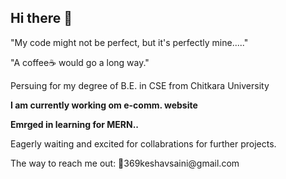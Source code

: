 ## Hi there 👋

<html>
  <body>
      <p>"My code might not be perfect, but it's perfectly mine....."</p>
      <p>"A coffee☕ would go a long way."</p>
      <p>Persuing for my degree of  B.E. in CSE from Chitkara University</p>
      <p><b>I am currently working om e-comm. website</b></p>
      <p><b>Emrged in learning for MERN..</b></p>
      <p>Eagerly waiting and excited for collabrations for further projects.</p>
      <p>The way to reach me out:
      📧369keshavsaini@gmail.com </p>
  </body>
</html>
